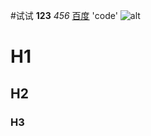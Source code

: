 #试试
**123**
*456*
[百度](http://baidu.com)
'code'
![alt](http://f.hiphotos.baidu.com/image/pic/item/d043ad4bd11373f067aca6bca90f4bfbfbed0406.jpg)
# H1
## H2
### H3
